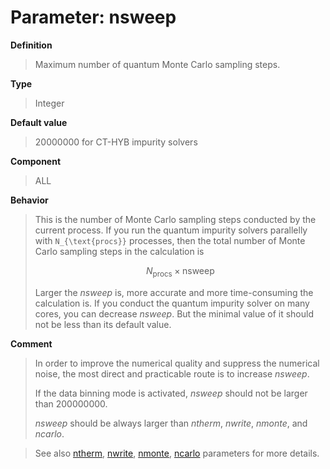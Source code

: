 # Parameter: nsweep

**Definition**

> Maximum number of quantum Monte Carlo sampling steps.

**Type**

> Integer

**Default value**

> 20000000 for CT-HYB impurity solvers

**Component**

> ALL

**Behavior**

> This is the number of Monte Carlo sampling steps conducted by the current process. If you run the quantum impurity solvers parallelly with ``N_{\text{procs}}`` processes, then the total number of Monte Carlo sampling steps in the calculation is
>
> ```math
> N_{\text{procs}} \times \text{nsweep}
> ```
>
> Larger the *nsweep* is, more accurate and more time-consuming the calculation is. If you conduct the quantum impurity solver on many cores, you can decrease *nsweep*. But the minimal value of it should not be less than its default value.

**Comment**

> In order to improve the numerical quality and suppress the numerical noise, the most direct and practicable route is to increase *nsweep*.
>
> If the data binning mode is activated, *nsweep* should not be larger than 200000000.
>
> *nsweep* should be always larger than *ntherm*, *nwrite*, *nmonte*, and *ncarlo*.

> See also [ntherm](p_ntherm.md), [nwrite](p_nwrite.md), [nmonte](p_nmonte.md), [ncarlo](p_ncarlo.md) parameters for more details.
